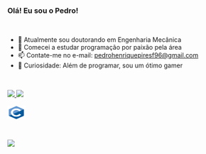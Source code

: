 ### Olá! Eu sou o Pedro!

<br>

- 🔭 Atualmente sou doutorando em Engenharia Mecânica
- 🌱 Comecei a estudar programação por paixão pela área
- 📫 Contate-me no e-mail: pedrohenriquepiresf96@gmail.com
- 🤔 Curiosidade: Além de programar, sou um ótimo gamer

##
<br>

<div>
  <a href = "https://github.com/Pedro-Pires">
  <img height = "150em" src = "https://github-readme-stats.vercel.app/api?username=Pedro-Pires&show_icons=true&theme=dark&include_all_commits=true&count_private=true"/>
  <img height = "150em" src = "https://github-readme-stats.vercel.app/api/top-langs/?username=Pedro-Pires&layout=compact&langs_count=16&theme=dark"/>
</div>
  
<div style = "display: inline_block"> <br>
    <img align = "center" alt = "linguagemC" height = "30" width = "40" src = "https://raw.githubusercontent.com/devicons/devicon/master/icons/c/c-original.svg">
</div>

##
<br>
  
<div>
     <a href = "https://www.linkedin.com/in/pedrofrança/" target = "_blank"> <img src = "https://img.shields.io/badge/LinkedIn-0077B5?style=for-the-badge&logo=linkedin&logoColor=white" target = "_blank"> </a>  
</div>

##
<br>
